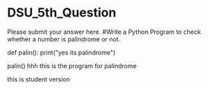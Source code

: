 # DSU_5th_Question
Please submit your answer here.
#Write a Python Program to check whether a number is palindrome or not.

def palin():
  print("yes its palindrome")
  
palin()
hhh
this is the program for palindrome

this is student version
